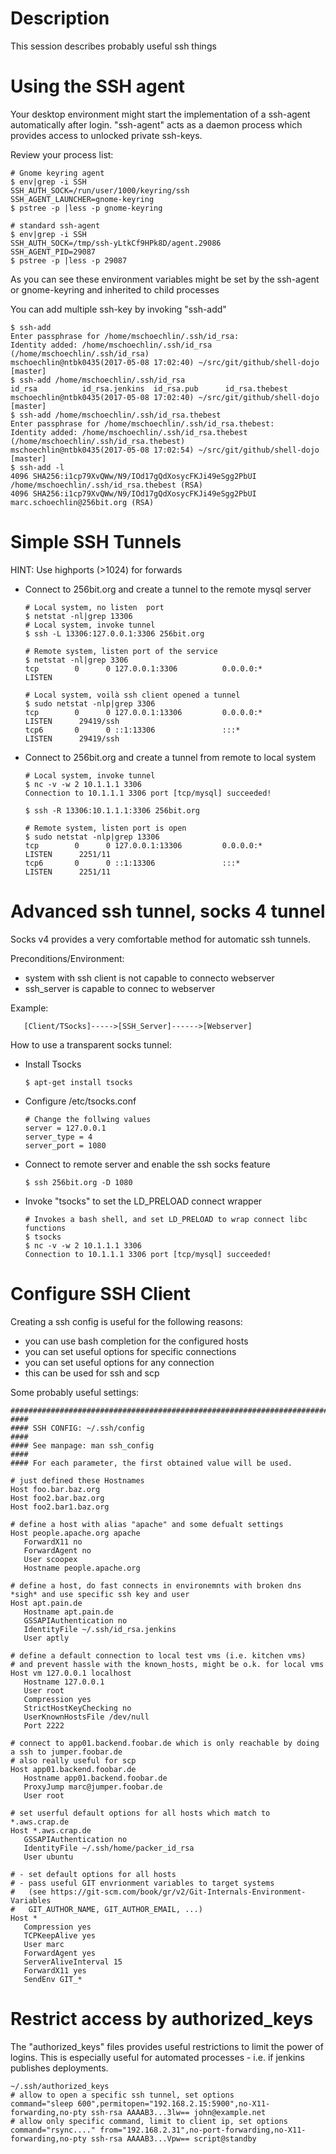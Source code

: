 # Description

This session describes probably useful ssh things

# Using the SSH agent

Your desktop environment might start the implementation of a ssh-agent automatically after login.
"ssh-agent" acts as a daemon process which provides access to unlocked private ssh-keys.

Review your process list:
```
# Gnome keyring agent
$ env|grep -i SSH
SSH_AUTH_SOCK=/run/user/1000/keyring/ssh
SSH_AGENT_LAUNCHER=gnome-keyring
$ pstree -p |less -p gnome-keyring

# standard ssh-agent
$ env|grep -i SSH
SSH_AUTH_SOCK=/tmp/ssh-yLtkCf9HPk8D/agent.29086
SSH_AGENT_PID=29087
$ pstree -p |less -p 29087
```
As you can see these environment variables might be set by the ssh-agent or gnome-keyring and inherited to child processes

You can add multiple ssh-key by invoking "ssh-add"
```
$ ssh-add
Enter passphrase for /home/mschoechlin/.ssh/id_rsa:
Identity added: /home/mschoechlin/.ssh/id_rsa (/home/mschoechlin/.ssh/id_rsa)
mschoechlin@ntbk0435(2017-05-08 17:02:40) ~/src/git/github/shell-dojo [master]
$ ssh-add /home/mschoechlin/.ssh/id_rsa
id_rsa          id_rsa.jenkins  id_rsa.pub      id_rsa.thebest
mschoechlin@ntbk0435(2017-05-08 17:02:40) ~/src/git/github/shell-dojo [master]
$ ssh-add /home/mschoechlin/.ssh/id_rsa.thebest
Enter passphrase for /home/mschoechlin/.ssh/id_rsa.thebest:
Identity added: /home/mschoechlin/.ssh/id_rsa.thebest (/home/mschoechlin/.ssh/id_rsa.thebest)
mschoechlin@ntbk0435(2017-05-08 17:02:54) ~/src/git/github/shell-dojo [master]
$ ssh-add -l
4096 SHA256:i1cp79XvQWw/N9/IOd17gQdXosycFKJi49eSgg2PbUI /home/mschoechlin/.ssh/id_rsa.thebest (RSA)
4096 SHA256:i1cp79XvQWw/N9/IOd17gQdXosycFKJi49eSgg2PbUI marc.schoechlin@256bit.org (RSA)
```


# Simple SSH Tunnels

HINT: Use highports (>1024) for forwards

 * Connect to 256bit.org and create a tunnel to the remote mysql server
   ```
   # Local system, no listen  port
   $ netstat -nl|grep 13306
   # Local system, invoke tunnel
   $ ssh -L 13306:127.0.0.1:3306 256bit.org

   # Remote system, listen port of the service
   $ netstat -nl|grep 3306
   tcp        0      0 127.0.0.1:3306          0.0.0.0:*               LISTEN    

   # Local system, voilà ssh client opened a tunnel
   $ sudo netstat -nlp|grep 3306
   tcp        0      0 127.0.0.1:13306         0.0.0.0:*               LISTEN      29419/ssh           
   tcp6       0      0 ::1:13306               :::*                    LISTEN      29419/ssh    
   ```
 * Connect to 256bit.org and create a tunnel from remote to local system
   ```
   # Local system, invoke tunnel
   $ nc -v -w 2 10.1.1.1 3306
   Connection to 10.1.1.1 3306 port [tcp/mysql] succeeded!

   $ ssh -R 13306:10.1.1.1:3306 256bit.org

   # Remote system, listen port is open
   $ sudo netstat -nlp|grep 13306
   tcp        0      0 127.0.0.1:13306         0.0.0.0:*               LISTEN      2251/11         
   tcp6       0      0 ::1:13306               :::*                    LISTEN      2251/11  
   ```

# Advanced ssh tunnel, socks 4 tunnel

Socks v4 provides a very comfortable method for automatic ssh tunnels.

Preconditions/Environment:

 * system with ssh client is not capable to connecto webserver
 * ssh_server is capable to connec to webserver

Example:
```
   [Client/TSocks]----->[SSH_Server]------>[Webserver]
```

How to use a transparent socks tunnel:

 * Install Tsocks
   ```
   $ apt-get install tsocks
   ```
 * Configure /etc/tsocks.conf
   ```
   # Change the follwing values
   server = 127.0.0.1
   server_type = 4
   server_port = 1080
   ```
 * Connect to remote server and enable the ssh socks feature
   ```
   $ ssh 256bit.org -D 1080
   ```
 * Invoke "tsocks" to set the LD_PRELOAD connect wrapper
   ```
   # Invokes a bash shell, and set LD_PRELOAD to wrap connect libc functions
   $ tsocks
   $ nc -v -w 2 10.1.1.1 3306
   Connection to 10.1.1.1 3306 port [tcp/mysql] succeeded!
   ```

# Configure SSH Client

Creating a ssh config is useful for the following reasons:

 * you can use bash completion for the configured hosts
 * you can set useful options for specific connections
 * you can set useful options for any connection
 * this can be used for ssh and scp


Some probably useful settings:
```
##########################################################################################################
####
#### SSH CONFIG: ~/.ssh/config
####
#### See manpage: man ssh_config
####
#### For each parameter, the first obtained value will be used.

# just defined these Hostnames
Host foo.bar.baz.org
Host foo2.bar.baz.org
Host foo2.bar1.baz.org

# define a host with alias "apache" and some defualt settings
Host people.apache.org apache
   ForwardX11 no
   ForwardAgent no
   User scoopex
   Hostname people.apache.org

# define a host, do fast connects in environemnts with broken dns *sigh* and use specific ssh key and user
Host apt.pain.de
   Hostname apt.pain.de
   GSSAPIAuthentication no
   IdentityFile ~/.ssh/id_rsa.jenkins
   User aptly

# define a default connection to local test vms (i.e. kitchen vms) 
# and prevent hassle with the known_hosts, might be o.k. for local vms
Host vm 127.0.0.1 localhost
   Hostname 127.0.0.1
   User root
   Compression yes
   StrictHostKeyChecking no
   UserKnownHostsFile /dev/null
   Port 2222

# connect to app01.backend.foobar.de which is only reachable by doing a ssh to jumper.foobar.de
# also really useful for scp
Host app01.backend.foobar.de
   Hostname app01.backend.foobar.de
   ProxyJump marc@jumper.foobar.de
   User root

# set userful default options for all hosts which match to *.aws.crap.de
Host *.aws.crap.de
   GSSAPIAuthentication no
   IdentityFile ~/.ssh/home/packer_id_rsa
   User ubuntu

# - set default options for all hosts
# - pass useful GIT envrionment variables to target systems
#   (see https://git-scm.com/book/gr/v2/Git-Internals-Environment-Variables
#   GIT_AUTHOR_NAME, GIT_AUTHOR_EMAIL, ...)
Host *
   Compression yes
   TCPKeepAlive yes
   User marc
   ForwardAgent yes
   ServerAliveInterval 15
   ForwardX11 yes
   SendEnv GIT_*
```

# Restrict access by authorized_keys

The "authorized_keys" files provides useful restrictions to limit the power of logins.
This is especially useful for automated processes - i.e. if jenkins publishes deployments.
```
~/.ssh/authorized_keys
# allow to open a specific ssh tunnel, set options
command="sleep 600",permitopen="192.168.2.15:5900",no-X11-forwarding,no-pty ssh-rsa AAAAB3...3lw== john@example.net
# allow only specific command, limit to client ip, set options
command="rsync...." from="192.168.2.31",no-port-forwarding,no-X11-forwarding,no-pty ssh-rsa AAAAB3...Vpw== script@standby
```
